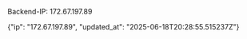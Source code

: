 

Backend-IP: 172.67.197.89

<!-- START BACKEND DATA -->
{"ip": "172.67.197.89", "updated_at": "2025-06-18T20:28:55.515237Z"}
<!-- END BACKEND DATA -->
